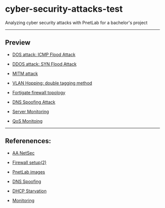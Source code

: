 # cyber-security-attacks-test
Analyzing cyber security attacks with PnetLab for a bachelor's project
___

## Preview
- [DOS attack: ICMP Flood Attack](./DOS%20attack%20-%20ICMP%20Flood%20Attack/dos.md)
- [DDOS attack: SYN Flood Attack](./DDOS%20attack%20-%20SYN%20Flood%20Attack/ddos.md)
- [MITM attack](./MITM%20attack/mitm.md)
- [VLAN Hopping: double tagging method](./VLAN%20Hopping%20-%20double%20tagging%20method/vlanHopping.md)
- [Fortigate firewall topology](./Fortigate%20firewall%20topology/firewall.md)

- [DNS Spoofing Attack](./DNS%20Spoofing/dns.md)

- [Server Monitoring]()
- [QoS Monitoing]()
___

## Referenences:

- [AA NetSec](https://www.youtube.com/@aanetsec)
- [Firewall setup(2)](https://www.youtube.com/watch?v=1pakEOCw4-M)
- [PnetLab images](https://drive.labhub.eu.org/0:/addons/)
- [DNS Spoofing](https://www.youtube.com/watch?v=g-XZpTxusS8)
- [DHCP Starvation](https://www.youtube.com/watch?v=VJuWOrUXbfo)

- [Monitoring](./Reference/monitoring-references.txt)